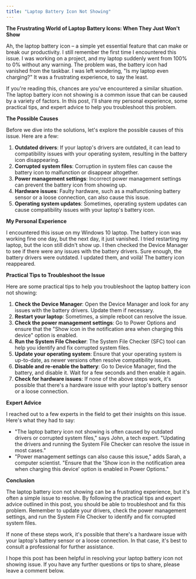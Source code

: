 ```yaml
---
title: "Laptop Battery Icon Not Showing"
---
```


**The Frustrating World of Laptop Battery Icons: When They Just Won't Show**

 Ah, the laptop battery icon – a simple yet essential feature that can make or break our productivity. I still remember the first time I encountered this issue. I was working on a project, and my laptop suddenly went from 100% to 0% without any warning. The problem was, the battery icon had vanished from the taskbar. I was left wondering, "Is my laptop even charging?" It was a frustrating experience, to say the least.

If you're reading this, chances are you've encountered a similar situation. The laptop battery icon not showing is a common issue that can be caused by a variety of factors. In this post, I'll share my personal experience, some practical tips, and expert advice to help you troubleshoot this problem.

**The Possible Causes**

Before we dive into the solutions, let's explore the possible causes of this issue. Here are a few:

1. **Outdated drivers**: If your laptop's drivers are outdated, it can lead to compatibility issues with your operating system, resulting in the battery icon disappearing.
2. **Corrupted system files**: Corruption in system files can cause the battery icon to malfunction or disappear altogether.
3. **Power management settings**: Incorrect power management settings can prevent the battery icon from showing up.
4. **Hardware issues**: Faulty hardware, such as a malfunctioning battery sensor or a loose connection, can also cause this issue.
5. **Operating system updates**: Sometimes, operating system updates can cause compatibility issues with your laptop's battery icon.

**My Personal Experience**

I encountered this issue on my Windows 10 laptop. The battery icon was working fine one day, but the next day, it just vanished. I tried restarting my laptop, but the icon still didn't show up. I then checked the Device Manager to see if there were any issues with the battery drivers. Sure enough, the battery drivers were outdated. I updated them, and voilà! The battery icon reappeared.

**Practical Tips to Troubleshoot the Issue**

Here are some practical tips to help you troubleshoot the laptop battery icon not showing:

1. **Check the Device Manager**: Open the Device Manager and look for any issues with the battery drivers. Update them if necessary.
2. **Restart your laptop**: Sometimes, a simple reboot can resolve the issue.
3. **Check the power management settings**: Go to Power Options and ensure that the "Show icon in the notification area when charging this device" option is enabled.
4. **Run the System File Checker**: The System File Checker (SFC) tool can help you identify and fix corrupted system files.
5. **Update your operating system**: Ensure that your operating system is up-to-date, as newer versions often resolve compatibility issues.
6. **Disable and re-enable the battery**: Go to Device Manager, find the battery, and disable it. Wait for a few seconds and then enable it again.
7. **Check for hardware issues**: If none of the above steps work, it's possible that there's a hardware issue with your laptop's battery sensor or a loose connection.

**Expert Advice**

I reached out to a few experts in the field to get their insights on this issue. Here's what they had to say:

* "The laptop battery icon not showing is often caused by outdated drivers or corrupted system files," says John, a tech expert. "Updating the drivers and running the System File Checker can resolve the issue in most cases."
* "Power management settings can also cause this issue," adds Sarah, a computer scientist. "Ensure that the 'Show icon in the notification area when charging this device' option is enabled in Power Options."

**Conclusion**

The laptop battery icon not showing can be a frustrating experience, but it's often a simple issue to resolve. By following the practical tips and expert advice outlined in this post, you should be able to troubleshoot and fix this problem. Remember to update your drivers, check the power management settings, and run the System File Checker to identify and fix corrupted system files.

If none of these steps work, it's possible that there's a hardware issue with your laptop's battery sensor or a loose connection. In that case, it's best to consult a professional for further assistance.

I hope this post has been helpful in resolving your laptop battery icon not showing issue. If you have any further questions or tips to share, please leave a comment below.
